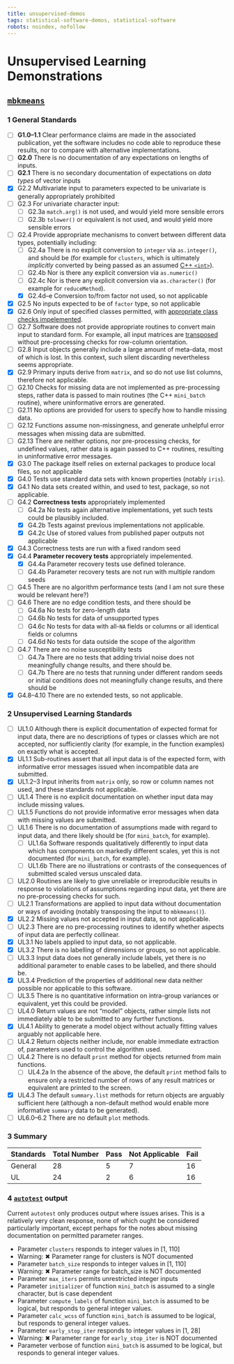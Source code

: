 ```yaml
---
title: unsupervised-demos
tags: statistical-software-demos, statistical-software
robots: noindex, nofollow
---
```



Unsupervised Learning Demonstrations
====================================

[`mbkmeans`](https://github.com/drisso/mbkmeans)
------------------------------------------------

### 1 General Standards

-   [ ] **G1.0–1.1** Clear performance claims are made in the associated
    publication, yet the software includes no code able to reproduce
    these results, nor to compare with alternative implementations.
-   [ ] **G2.0** There is no documentation of any expectations on
    lengths of inputs.
-   [ ] **G2.1** There is no secondary documentation of expectations on
    *data types* of vector inputs
-   [x] G2.2 Multivariate input to parameters expected to be univariate
    is generally appropriately prohibited
-   [ ] G2.3 For univariate character input:
    -   [ ] G2.3a `match.arg()` is not used, and would yield more
        sensible errors
    -   [ ] G2.3b `tolower()` or equivalent is not used, and would yield
        more sensible errors
-   [ ] G2.4 Provide appropriate mechanisms to convert between different
    data types, potentially including:
    -   [ ] G2.4a There is no explicit conversion to `integer` via
        `as.integer()`, and should be (for example for `clusters`, which
        is ultimately *implicitly* converted by being passed as an
        assumed [C++
        `<int>`](https://github.com/drisso/mbkmeans/blob/master/src/mini_batch.cpp#L394)).
    -   [ ] G2.4b Nor is there any explicit conversion via
        `as.numeric()`
    -   [ ] G2.4c Nor is there any explicit conversion via
        `as.character()` (for example for `reduceMethod`).
    -   [x] G2.4d–e Conversion to/from factor not used, so not
        applicable
-   [x] G2.5 No inputs expected to be of `factor` type, so not
    applicable
-   [x] G2.6 Only input of specified classes permitted, with
    [appropriate class checks
    impelemented](https://github.com/drisso/mbkmeans/blob/master/R/kmeans.R#L169-L170).
-   [ ] G2.7 Software does not provide appropriate routines to convert
    main input to standard form. For example, all input matrices are
    [transposed](https://github.com/drisso/mbkmeans/blob/master/R/kmeans.R#L174)
    without pre-processing checks for row-column orientation.
-   [ ] G2.8 Input objects generally include a large amount of
    meta-data, most of which is lost. In this context, such silent
    discarding nevertheless seems appropriate.
-   [x] G2.9 Primary inputs derive from `matrix`, and so do not use list
    columns, therefore not applicable.
-   [ ] G2.10 Checks for missing data are not implemented as
    pre-processing steps, rather data is passed to main routines (the
    C++ `mini_batch` routine), where uninformative errors are generated.
-   [ ] G2.11 No options are provided for users to specify how to handle
    missing data.
-   [ ] G2.12 Functions assume non-missingness, and generate unhelpful
    error messages when missing data are submitted.
-   [ ] G2.13 There are neither options, nor pre-processing checks, for
    undefined values, rather data is again passed to C++ routines,
    resulting in uninformative error messages.
-   [x] G3.0 The package itself relies on external packages to produce
    local files, so not applicable
-   [x] G4.0 Tests use standard data sets with known properties (notably
    `iris`).
-   [x] G4.1 No data sets created within, and used to test, package, so
    not applicable.
-   [ ] G4.2 **Correctness tests** appropriately implemented
    -   [ ] G4.2a No tests again alternative implementations, yet such
        tests could be plausibly included.
    -   [x] G4.2b Tests against previous implementations not applicable.
    -   [x] G4.2c Use of stored values from published paper outputs not
        applicable
-   [x] G4.3 Correctness tests are run with a fixed random seed
-   [x] G4.4 **Parameter recovery tests** appropriately impelemented.
    -   [x] G4.4a Parameter recovery tests use defined tolerance.
    -   [ ] G4.4b Parameter recovery tests are not run with multiple
        random seeds
-   [ ] G4.5 There are no algorithm performance tests (and I am not sure
    these would be relevant here?)
-   [ ] G4.6 There are no edge condition tests, and there should be
    -   [ ] G4.6a No tests for zero-length data
    -   [ ] G4.6b No tests for data of unsupported types
    -   [ ] G4.6c No tests for data with all-`NA` fields or columns or
        all identical fields or columns
    -   [ ] G4.6d No tests for data outside the scope of the algorithm
-   [ ] G4.7 There are no noise susceptibility tests
    -   [ ] G4.7a There are no tests that adding trivial noise does not
        meaningfully change results, and there should be.
    -   [ ] G4.7b There are no tests that running under different random
        seeds or initial conditions does not meaningfully change
        results, and there should be
-   [x] G4.8–4.10 There are no extended tests, so not applicable.

### 2 Unsupervised Learning Standards

-   [ ] UL1.0 Although there is explicit documentation of expected
    format for input data, there are no descriptions of types or classes
    which are not accepted, nor sufficiently clarity (for example, in
    the function examples) on exactly what is accepted.
-   [x] UL1.1 Sub-routines assert that all input data is of the expected
    form, with informative error messages issued when incompatible data
    are submitted.
-   [x] UL1.2–3 Input inherits from `matrix` only, so row or column
    names not used, and these standards not applicable.
-   [ ] UL1.4 There is no explicit documentation on whether input data
    may include missing values.
-   [ ] UL1.5 Functions do not provide informative error messages when
    data with missing values are submitted.
-   [ ] UL1.6 There is no documentation of assumptions made with regard
    to input data, and there likely should be (for `mini_batch`, for
    example).
    -   [ ] UL1.6a Software responds qualitatively differently to input
        data which has components on markedly different scales, yet this
        is not documented (for `mini_batch`, for example).
    -   [ ] UL1.6b There are no illustrations or contrasts of the
        consequences of submitted scaled versus unscaled data.
-   [ ] UL2.0 Routines are likely to give unreliable or irreproducible
    results in response to violations of assumptions regarding input
    data, yet there are no pre-processing checks for such.
-   [ ] UL2.1 Transformations are applied to input data without
    documentation or ways of avoiding (notably transposing the input to
    `mbkmeans()`).
-   [x] UL2.2 Missing values not accepted in input data, so not
    applicable.
-   [ ] UL2.3 There are no pre-processing routines to identify whether
    aspects of input data are perfectly collinear.
-   [x] UL3.1 No labels applied to input data, so not applicable.
-   [x] UL3.2 There is no labelling of dimensions or groups, so not
    applicable.
-   [ ] UL3.3 Input data does not generally include labels, yet there is
    no additional parameter to enable cases to be labelled, and there
    should be.
-   [x] UL3.4 Prediction of the properties of additional new data
    neither possible nor applicable to this software.
-   [ ] UL3.5 There is no quantitative information on intra-group
    variances or equivalent, yet this could be provided.
-   [ ] UL4.0 Return values are not “model” objects, rather simple lists
    not immediately able to be submitted to any further functions.
-   [x] UL4.1 Ability to generate a model object without actually
    fitting values arguably not applicable here.
-   [ ] UL4.2 Return objects neither include, nor enable immediate
    extraction of, parameters used to control the algorithm used.
-   [ ] UL4.2 There is no default `print` method for objects returned
    from main functions.
    -   [ ] UL4.2a In the absence of the above, the default `print`
        method fails to ensure only a restricted number of rows of any
        result matrices or equivalent are printed to the screen.
-   [x] UL4.3 The default `summary.list` methods for return objects are
    arguably sufficient here (although a non-default method would enable
    more informative `summary` data to be generated).
-   [ ] UL6.0–6.2 There are no default `plot` methods.

### 3 Summary

| Standards | Total Number | Pass | Not Applicable | Fail |
|-----------|--------------|------|----------------|------|
| General   | 28           | 5    | 7              | 16   |
| UL        | 24           | 2    | 6              | 16   |

### 4 [`autotest`](https://github.com/mpadge/autotest) output

Current `autotest` only produces output where issues arises. This is a
relatively very clean response, none of which ought be considered
particularly important, except perhaps for the notes about missing
documentation on permitted parameter ranges.

-   Parameter `clusters` responds to integer values in \[1, 110\]
-   Warning: ✖ Parameter range for clusters is NOT documented
-   Parameter `batch_size` responds to integer values in \[1, 110\]
-   Warning: ✖ Parameter range for batch\_size is NOT documented
-   Parameter `max_iters` permits unrestricted integer inputs
-   Parameter `initializer` of function `mini_batch` is assumed to a
    single character, but is case dependent
-   Parameter `compute_labels` of function `mini_batch` is assumed to be
    logical, but responds to general integer values.
-   Parameter `calc_wcss` of function `mini_batch` is assumed to be
    logical, but responds to general integer values.
-   Parameter `early_stop_iter` responds to integer values in \[1, 28\]
-   Warning: ✖ Parameter range for `early_stop_iter` is NOT documented
-   Parameter verbose of function `mini_batch` is assumed to be logical,
    but responds to general integer values.
